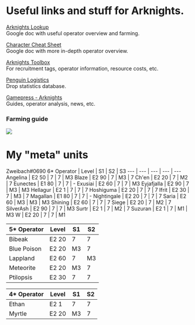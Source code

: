 # Useful links and stuff for Arknights.

[Arknights Lookup](https://docs.google.com/spreadsheets/d/e/2PACX-1vS5yhjGa6F9UtgTceIUyyqUVSzo7-JwRk3W7BfgJ4ZEikuFDVG1y_MfUic3hYn5Gdh2wymjMm_SoXfj/pubhtml#)  
Google doc with useful operator overview and farming.

[Character Cheat Sheet](https://docs.google.com/spreadsheets/d/1L5smDJR2_4JCLvDJpT2Cz94inl8MFtRXH-xEOyuahIA/edit#gid=0)  
Google doc with more in-depth operator overview.

[Arknights Toolbox](https://aceship.github.io/AN-EN-Tags/index.html)  
For recruitment tags, operator information, resource costs, etc.

[Penguin Logistics](https://penguin-stats.io/)  
Drop statistics database.

[Gamepress - Arknights](https://gamepress.gg/arknights/)  
Guides, operator analysis, news, etc.

### Farming guide
![](https://i.imgur.com/NfJo8Ia.png)

# My "meta" units
Zweibach#0690
6\* Operator | Level | S1 | S2 | S3 
--- | --- | --- | --- | ---
Angelina | E2 50 | 7 | 7 | M3
Blaze | E2 90 | 7 | M3 | 7
Ch'en | E2 20 | 7 | M2 | 7
Eunectes | E1 80 | 7 | 7 | - 
Exusiai | E2 60 | 7 | 7 | M3
Eyjafjalla | E2 90 | 7 | M3 | M3
Hellagur | E2 1 | 7 | 7 | 7
Hoshiguma | E2 20 | 7 | 7 | 7
Ifrit | E2 30 | 7 | M3 | 7
Magallan | E1 80 | 7 | 7 | -
Nightingale | E2 20 | 7 | 7 | 7
Saria | E2 60 | M3 | M3 | M3
Shining | E2 60 | 7 | 7 | 7
Siege | E2 20 | 7 | M2 | 7
SilverAsh | E2 90 | 7 | 7 | M3
Surtr | E2 1 | 7 | M2 | 7
Suzuran | E2 1 | 7 | M1 | M3
W | E2 20 | 7 | 7 | M1

5\* Operator | Level | S1 | S2
--- | --- | --- | ---
Bibeak | E2 20 | 7 | 7
Blue Poison | E2 20 | M3 | 7
Lappland | E2 60 | 7 | M3
Meteorite | E2 20 | M3 | 7
Ptilopsis | E2 30 | 7 | 7

4\* Operator | Level | S1 | S2
--- | --- | --- | ---
Ethan | E2 1 | 7 | 7
Myrtle | E2 20 | M3 | 7
